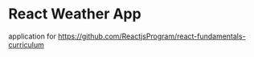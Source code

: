 # React Weather App

application for https://github.com/ReactjsProgram/react-fundamentals-curriculum
